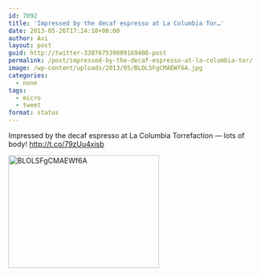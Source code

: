 ```yaml
---
id: 7092
title: 'Impressed by the decaf espresso at La Columbia Tor…'
date: 2013-05-26T17:24:10+00:00
author: Avi
layout: post
guid: http://twitter-338767539809169408-post
permalink: /post/impressed-by-the-decaf-espresso-at-la-columbia-tor/
image: /wp-content/uploads/2013/05/BLOLSFgCMAEWf6A.jpg
categories:
  - none
tags:
  - micro
  - tweet
format: status
---
```

Impressed by the decaf espresso at La Columbia Torrefaction — lots of body! http://t.co/79zUu4xisb

<img width="300" height="225" src="http://aviflax.com/wp-content/uploads/2013/05/BLOLSFgCMAEWf6A.jpg" class="attachment-medium" alt="BLOLSFgCMAEWf6A" />